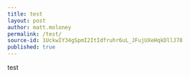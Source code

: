 ```yaml
---
title: test
layout: post
author: matt.moloney
permalink: /test/
source-id: 1UckwIY34gSpmI2ItIdfruhr6uL_JFujUXeHqkDllJ78
published: true
---
```

test


